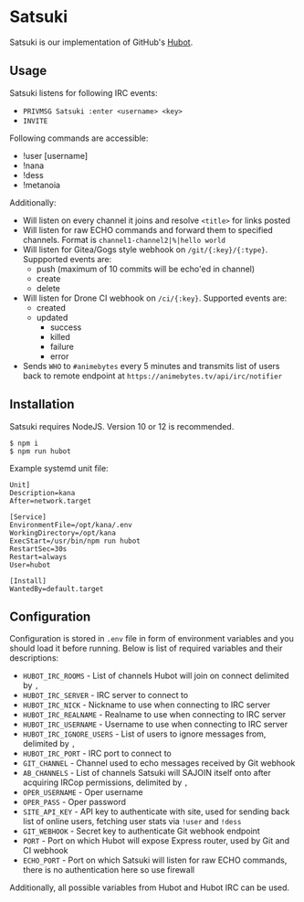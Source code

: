 # Satsuki

Satsuki is our implementation of GitHub's [Hubot](http://hubot.github.com/).

## Usage

Satsuki listens for following IRC events:
- `PRIVMSG Satsuki :enter <username> <key>`
- `INVITE`

Following commands are accessible:
- !user [username]
- !nana
- !dess
- !metanoia

Additionally:
- Will listen on every channel it joins and resolve `<title>` for links posted
- Will listen for raw ECHO commands and forward them to specified channels. Format is `channel1-channel2|%|hello world`
- Will listen for Gitea/Gogs style webhook on `/git/{:key}/{:type}`. Suppported events are:
  - push (maximum of 10 commits will be echo'ed in channel)
  - create
  - delete
- Will listen for Drone CI webhook on `/ci/{:key}`. Supported events are:
  - created
  - updated
    - success
    - killed
    - failure
    - error
- Sends `WHO` to `#animebytes` every 5 minutes and transmits list of users back to remote endpoint at `https://animebytes.tv/api/irc/notifier`

## Installation

Satsuki requires NodeJS. Version 10 or 12 is recommended.

```
$ npm i
$ npm run hubot
```

Example systemd unit file:
```
Unit]
Description=kana
After=network.target

[Service]
EnvironmentFile=/opt/kana/.env
WorkingDirectory=/opt/kana
ExecStart=/usr/bin/npm run hubot
RestartSec=30s
Restart=always
User=hubot

[Install]
WantedBy=default.target
```

## Configuration

Configuration is stored in `.env` file in form of environment variables and you should load it before running. Below is list of required variables and their descriptions:

- `HUBOT_IRC_ROOMS` - List of channels Hubot will join on connect delimited by `,`
- `HUBOT_IRC_SERVER` - IRC server to connect to
- `HUBOT_IRC_NICK` - Nickname to use when connecting to IRC server
- `HUBOT_IRC_REALNAME` - Realname to use when connecting to IRC server
- `HUBOT_IRC_USERNAME` - Username to use when connecting to IRC server
- `HUBOT_IRC_IGNORE_USERS` - List of users to ignore messages from, delimited by `,`
- `HUBOT_IRC_PORT` - IRC port to connect to
- `GIT_CHANNEL` - Channel used to echo messages received by Git webhook
- `AB_CHANNELS` - List of channels Satsuki will SAJOIN itself onto after acquiring IRCop permissions, delimited by `,`
- `OPER_USERNAME` - Oper username
- `OPER_PASS` - Oper password
- `SITE_API_KEY` - API key to authenticate with site, used for sending back list of online users, fetching user stats via `!user` and `!dess`
- `GIT_WEBHOOK` - Secret key to authenticate Git webhook endpoint
- `PORT` - Port on which Hubot will expose Express router, used by Git and CI webhook
- `ECHO_PORT` - Port on which Satsuki will listen for raw ECHO commands, there is no authentication here so use firewall

Additionally, all possible variables from Hubot and Hubot IRC can be used.